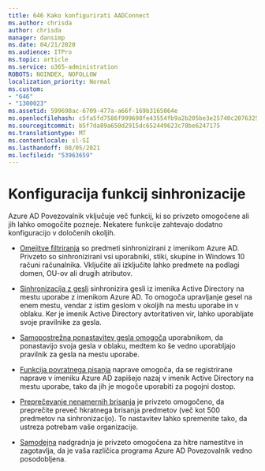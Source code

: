 ```yaml
---
title: 646 Kako konfigurirati AADConnect
ms.author: chrisda
author: chrisda
manager: dansimp
ms.date: 04/21/2020
ms.audience: ITPro
ms.topic: article
ms.service: o365-administration
ROBOTS: NOINDEX, NOFOLLOW
localization_priority: Normal
ms.custom:
- "646"
- "1300023"
ms.assetid: 599698ac-6709-477a-a66f-169b3165064e
ms.openlocfilehash: c5fa5fd7586f999698fe43554fb9a2b205be3e25740c20763254a38d41297e0c
ms.sourcegitcommit: b5f7da89a650d2915dc652449623c78be6247175
ms.translationtype: MT
ms.contentlocale: sl-SI
ms.lasthandoff: 08/05/2021
ms.locfileid: "53963659"
---
```

# <a name="configure-sync-features"></a>Konfiguracija funkcij sinhronizacije

Azure AD Povezovalnik vključuje več funkcij, ki so privzeto omogočene ali jih lahko omogočite pozneje. Nekatere funkcije zahtevajo dodatno konfiguracijo v določenih okoljih.

- [Omejitve filtriranja](https://docs.microsoft.com/azure/active-directory/connect/active-directory-aadconnectsync-configure-filtering) so predmeti sinhronizirani z imenikom Azure AD. Privzeto so sinhronizirani vsi uporabniki, stiki, skupine in Windows 10 računi računalnika. Vključite ali izključite lahko predmete na podlagi domen, OU-ov ali drugih atributov.

- [Sinhronizacija z gesli](https://docs.microsoft.com/azure/active-directory/connect/active-directory-aadconnectsync-implement-password-hash-synchronization) sinhronizira gesli iz imenika Active Directory na mestu uporabe z imenikom Azure AD. To omogoča upravljanje gesel na enem mestu, vendar z istim geslom v okoljih na mestu uporabe in v oblaku. Ker je imenik Active Directory avtoritativen vir, lahko uporabljate svoje pravilnike za gesla.

- [Samopostrežna ponastavitev gesla omogoča](https://docs.microsoft.com/azure/active-directory/authentication/quickstart-sspr) uporabnikom, da ponastavijo svoja gesla v oblaku, medtem ko še vedno uporabljajo pravilnik za gesla na mestu uporabe.

- [Funkcija povratnega pisanja](https://docs.microsoft.com/azure/active-directory/connect/active-directory-aadconnect-feature-device-writeback) naprave omogoča, da se registrirane naprave v imeniku Azure AD zapišejo nazaj v imenik Active Directory na mestu uporabe, tako da jih je mogoče uporabiti za pogojni dostop.

- [Preprečevanje nenamernih brisanja](https://docs.microsoft.com/azure/active-directory/connect/active-directory-aadconnectsync-feature-prevent-accidental-deletes) je privzeto omogočeno, da preprečite preveč hkratnega brisanja predmetov (več kot 500 predmetov na sinhronizacijo). To nastavitev lahko spremenite tako, da ustreza potrebam vaše organizacije.

- [Samodejna](https://docs.microsoft.com/azure/active-directory/connect/active-directory-aadconnect-feature-automatic-upgrade) nadgradnja je privzeto omogočena za hitre namestitve in zagotavlja, da je vaša različica programa Azure AD Povezovalnik vedno posodobljena.
